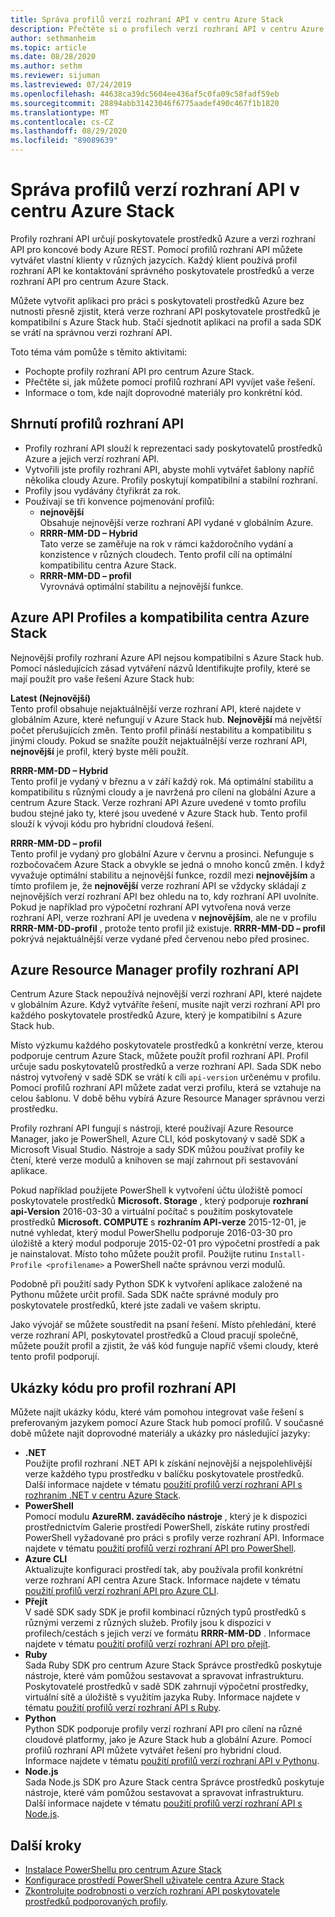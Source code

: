 ```yaml
---
title: Správa profilů verzí rozhraní API v centru Azure Stack
description: Přečtěte si o profilech verzí rozhraní API v centru Azure Stack.
author: sethmanheim
ms.topic: article
ms.date: 08/28/2020
ms.author: sethm
ms.reviewer: sijuman
ms.lastreviewed: 07/24/2019
ms.openlocfilehash: 44638ca39dc5604ee436af5c0fa09c58fadf59eb
ms.sourcegitcommit: 28894abb31423046f6775aadef490c467f1b1820
ms.translationtype: MT
ms.contentlocale: cs-CZ
ms.lasthandoff: 08/29/2020
ms.locfileid: "89089639"
---
```

# <a name="manage-api-version-profiles-in-azure-stack-hub"></a>Správa profilů verzí rozhraní API v centru Azure Stack

Profily rozhraní API určují poskytovatele prostředků Azure a verzi rozhraní API pro koncové body Azure REST. Pomocí profilů rozhraní API můžete vytvářet vlastní klienty v různých jazycích. Každý klient používá profil rozhraní API ke kontaktování správného poskytovatele prostředků a verze rozhraní API pro centrum Azure Stack.

Můžete vytvořit aplikaci pro práci s poskytovateli prostředků Azure bez nutnosti přesně zjistit, která verze rozhraní API poskytovatele prostředků je kompatibilní s Azure Stack hub. Stačí sjednotit aplikaci na profil a sada SDK se vrátí na správnou verzi rozhraní API.

Toto téma vám pomůže s těmito aktivitami:

- Pochopte profily rozhraní API pro centrum Azure Stack.
- Přečtěte si, jak můžete pomocí profilů rozhraní API vyvíjet vaše řešení.
- Informace o tom, kde najít doprovodné materiály pro konkrétní kód.

## <a name="summary-of-api-profiles"></a>Shrnutí profilů rozhraní API

- Profily rozhraní API slouží k reprezentaci sady poskytovatelů prostředků Azure a jejich verzí rozhraní API.
- Vytvořili jste profily rozhraní API, abyste mohli vytvářet šablony napříč několika cloudy Azure. Profily poskytují kompatibilní a stabilní rozhraní.
- Profily jsou vydávány čtyřikrát za rok.
- Používají se tři konvence pojmenování profilů:
  - **nejnovější**  
        Obsahuje nejnovější verze rozhraní API vydané v globálním Azure.
  - **RRRR-MM-DD – Hybrid**  
    Tato verze se zaměřuje na rok v rámci každoročního vydání a konzistence v různých cloudech. Tento profil cílí na optimální kompatibilitu centra Azure Stack.
  - **RRRR-MM-DD – profil** <br>
    Vyrovnává optimální stabilitu a nejnovější funkce.

## <a name="azure-api-profiles-and-azure-stack-hub-compatibility"></a>Azure API Profiles a kompatibilita centra Azure Stack

Nejnovější profily rozhraní Azure API nejsou kompatibilní s Azure Stack hub. Pomocí následujících zásad vytváření názvů Identifikujte profily, které se mají použít pro vaše řešení Azure Stack hub:

**Latest (Nejnovější)**  
Tento profil obsahuje nejaktuálnější verze rozhraní API, které najdete v globálním Azure, které nefungují v Azure Stack hub. **Nejnovější** má největší počet přerušujících změn. Tento profil přináší nestabilitu a kompatibilitu s jinými cloudy. Pokud se snažíte použít nejaktuálnější verze rozhraní API, **nejnovější** je profil, který byste měli použít.

**RRRR-MM-DD – Hybrid**  
Tento profil je vydaný v březnu a v září každý rok. Má optimální stabilitu a kompatibilitu s různými cloudy a je navržená pro cílení na globální Azure a centrum Azure Stack. Verze rozhraní API Azure uvedené v tomto profilu budou stejné jako ty, které jsou uvedené v Azure Stack hub. Tento profil slouží k vývoji kódu pro hybridní cloudová řešení.

**RRRR-MM-DD – profil**  
Tento profil je vydaný pro globální Azure v červnu a prosinci. Nefunguje s rozbočovačem Azure Stack a obvykle se jedná o mnoho konců změn. I když vyvažuje optimální stabilitu a nejnovější funkce, rozdíl mezi **nejnovějším** a tímto profilem je, že **nejnovější** verze rozhraní API se vždycky skládají z nejnovějších verzí rozhraní API bez ohledu na to, kdy rozhraní API uvolníte. Pokud je například pro výpočetní rozhraní API vytvořena nová verze rozhraní API, verze rozhraní API je uvedena v **nejnovějším**, ale ne v profilu **RRRR-MM-DD-profil** , protože tento profil již existuje. **RRRR-MM-DD – profil** pokrývá nejaktuálnější verze vydané před červenou nebo před prosinec.

## <a name="azure-resource-manager-api-profiles"></a>Azure Resource Manager profily rozhraní API

Centrum Azure Stack nepoužívá nejnovější verzi rozhraní API, které najdete v globálním Azure. Když vytváříte řešení, musíte najít verzi rozhraní API pro každého poskytovatele prostředků Azure, který je kompatibilní s Azure Stack hub.

Místo výzkumu každého poskytovatele prostředků a konkrétní verze, kterou podporuje centrum Azure Stack, můžete použít profil rozhraní API. Profil určuje sadu poskytovatelů prostředků a verze rozhraní API. Sada SDK nebo nástroj vytvořený v sadě SDK se vrátí k cíli `api-version` určenému v profilu. Pomocí profilů rozhraní API můžete zadat verzi profilu, která se vztahuje na celou šablonu. V době běhu vybírá Azure Resource Manager správnou verzi prostředku.

Profily rozhraní API fungují s nástroji, které používají Azure Resource Manager, jako je PowerShell, Azure CLI, kód poskytovaný v sadě SDK a Microsoft Visual Studio. Nástroje a sady SDK můžou používat profily ke čtení, které verze modulů a knihoven se mají zahrnout při sestavování aplikace.

Pokud například použijete PowerShell k vytvoření účtu úložiště pomocí poskytovatele prostředků **Microsoft. Storage** , který podporuje **rozhraní api-Version** 2016-03-30 a virtuální počítač s použitím poskytovatele prostředků **Microsoft. COMPUTE** s **rozhraním API-verze** 2015-12-01, je nutné vyhledat, který modul PowerShellu podporuje 2016-03-30 pro úložiště a který modul podporuje 2015-02-01 pro výpočetní prostředí a pak je nainstalovat. Místo toho můžete použít profil. Použijte rutinu `Install-Profile <profilename>` a PowerShell načte správnou verzi modulů.

Podobně při použití sady Python SDK k vytvoření aplikace založené na Pythonu můžete určit profil. Sada SDK načte správné moduly pro poskytovatele prostředků, které jste zadali ve vašem skriptu.

Jako vývojář se můžete soustředit na psaní řešení. Místo přehledání, které verze rozhraní API, poskytovatel prostředků a Cloud pracují společně, můžete použít profil a zjistit, že váš kód funguje napříč všemi cloudy, které tento profil podporují.

## <a name="api-profile-code-samples"></a>Ukázky kódu pro profil rozhraní API

Můžete najít ukázky kódu, které vám pomohou integrovat vaše řešení s preferovaným jazykem pomocí Azure Stack hub pomocí profilů. V současné době můžete najít doprovodné materiály a ukázky pro následující jazyky:

- **.NET** <br>
Použijte profil rozhraní .NET API k získání nejnovější a nejspolehlivější verze každého typu prostředku v balíčku poskytovatele prostředků. Další informace najdete v tématu [použití profilů verzí rozhraní API s rozhraním .NET v centru Azure Stack](azure-stack-version-profiles-net.md).
- **PowerShell**  
Pomocí modulu  **AzureRM. zaváděcího nástroje** , který je k dispozici prostřednictvím Galerie prostředí PowerShell, získáte rutiny prostředí PowerShell vyžadované pro práci s profily verze rozhraní API. Informace najdete v tématu [použití profilů verzí rozhraní API pro PowerShell](../operator/azure-stack-powershell-install.md?view=azs-2002).
- **Azure CLI**  
Aktualizujte konfiguraci prostředí tak, aby používala profil konkrétní verze rozhraní API centra Azure Stack. Informace najdete v tématu [použití profilů verzí rozhraní API pro Azure CLI](azure-stack-version-profiles-azurecli2.md).
- **Přejít**  
V sadě SDK sady SDK je profil kombinací různých typů prostředků s různými verzemi z různých služeb. Profily jsou k dispozici v profilech/cestách s jejich verzí ve formátu **RRRR-MM-DD** . Informace najdete v tématu [použití profilů verzí rozhraní API pro přejít](azure-stack-version-profiles-go.md).
- **Ruby**  
Sada Ruby SDK pro centrum Azure Stack Správce prostředků poskytuje nástroje, které vám pomůžou sestavovat a spravovat infrastrukturu. Poskytovatelé prostředků v sadě SDK zahrnují výpočetní prostředky, virtuální sítě a úložiště s využitím jazyka Ruby. Informace najdete v tématu [použití profilů verzí rozhraní API s Ruby](azure-stack-version-profiles-ruby.md).
- **Python**  
Python SDK podporuje profily verzí rozhraní API pro cílení na různé cloudové platformy, jako je Azure Stack hub a globální Azure. Pomocí profilů rozhraní API můžete vytvářet řešení pro hybridní cloud. Informace najdete v tématu [použití profilů verzí rozhraní API v Pythonu](azure-stack-version-profiles-python.md).
- **Node.js**  
Sada Node.js SDK pro Azure Stack centra Správce prostředků poskytuje nástroje, které vám pomůžou sestavovat a spravovat infrastrukturu. Další informace najdete v tématu [použití profilů verzí rozhraní API s Node.js](azure-stack-version-profile-nodejs.md).

## <a name="next-steps"></a>Další kroky

- [Instalace PowerShellu pro centrum Azure Stack](../operator/azure-stack-powershell-install.md)
- [Konfigurace prostředí PowerShell uživatele centra Azure Stack](azure-stack-powershell-configure-user.md)
- [Zkontrolujte podrobnosti o verzích rozhraní API poskytovatele prostředků podporovaných profily](azure-stack-profiles-azure-resource-manager-versions.md).
